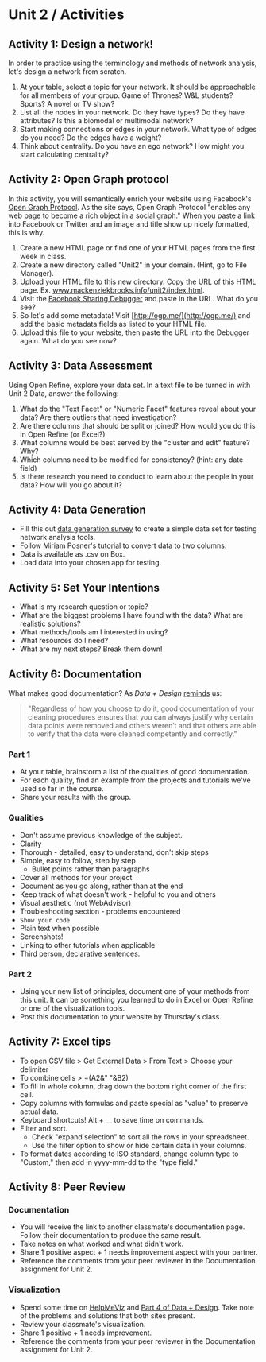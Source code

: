 # Unit 2 / Activities

## Activity 1: Design a network!
In order to practice using the terminology and methods of network analysis, let's design a network from scratch.
1. At your table, select a topic for your network. It should be approachable for all members of your group. Game of Thrones? W&L students? Sports? A novel or TV show? 
2. List all the nodes in your network. Do they have types? Do they have attributes? Is this a biomodal or multimodal network?
3. Start making connections or edges in your network. What type of edges do you need? Do the edges have a weight? 
4. Think about centrality. Do you have an ego network? How might you start calculating centrality? 

## Activity 2: Open Graph protocol
In this activity, you will semantically enrich your website using Facebook's [Open Graph Protocol](http://ogp.me/). As the site says, Open Graph Protocol "enables any web page to become a rich object in a social graph." When you paste a link into Facebook or Twitter and an image and title show up nicely formatted, this is why.
1. Create a new HTML page or find one of your HTML pages from the first week in class. 
2. Create a new directory called "Unit2" in your domain. (Hint, go to File Manager).
3. Upload your HTML file to this new directory. Copy the URL of this HTML page. Ex. www.mackenziekbrooks.info/unit2/index.html.
4. Visit the [Facebook Sharing Debugger](https://developers.facebook.com/tools/debug/sharing/) and paste in the URL. What do you see?
5. So let's add some metadata! Visit [http://ogp.me/](http://ogp.me/) and add the basic metadata fields as listed to your HTML file. 
6. Upload this file to your website, then paste the URL into the Debugger again. What do you see now?

## Activity 3: Data Assessment
Using Open Refine, explore your data set. In a text file to be turned in with Unit 2 Data, answer the following:
1. What do the "Text Facet" or "Numeric Facet" features reveal about your data? Are there outliers that need investigation?
2. Are there columns that should be split or joined? How would you do this in Open Refine (or Excel?) 
3. What columns would be best served by the "cluster and edit" feature? Why?
4. Which columns need to be modified for consistency? (hint: any date field)
5. Is there research you need to conduct to learn about the people in your data? How will you go about it? 

## Activity 4: Data Generation
* Fill this out [data generation survey](https://docs.google.com/forms/d/e/1FAIpQLSeSBKxh-rv1W8z8vPLdeurrtrN6QAt3QkhXY8plkB4lzAMHOw/viewform?c=0&w=1) to create a simple data set for testing network analysis tools. 
* Follow Miriam Posner's [tutorial](http://miriamposner.com/blog/a-fun-way-to-introduce-dh-students-to-dataviz/) to convert data to two columns. 
* Data is available as .csv on Box. 
* Load data into your chosen app for testing.


## Activity 5: Set Your Intentions
* What is my research question or topic?
* What are the biggest problems I have found with the data? What are realistic solutions?
* What methods/tools am I interested in using?
* What resources do I need?
* What are my next steps? Break them down!

## Activity 6: Documentation 
What makes good documentation? As *Data + Design* [reminds](https://infoactive.co/data-design/ch08.html) us: 
> "Regardless of how you choose to do it, good documentation of your cleaning procedures ensures that you can always justify why certain data points were removed and others weren’t and that others are able to verify that the data were cleaned competently and correctly."

### Part 1
* At your table, brainstorm a list of the qualities of good documentation.
* For each quality, find an example from the projects and tutorials we've used so far in the course. 
* Share your results with the group. 

### Qualities
* Don't assume previous knowledge of the subject. 
* Clarity
* Thorough - detailed, easy to understand, don't skip steps
* Simple, easy to follow, step by step
  * Bullet points rather than paragraphs
* Cover all methods for your project 
* Document as you go along, rather than at the end
* Keep track of what doesn't work - helpful to you and others
* Visual aesthetic (not WebAdvisor)
* Troubleshooting section - problems encountered
* ```Show your code``` 
* Plain text when possible 
* Screenshots! 
* Linking to other tutorials when applicable
* Third person, declarative sentences. 

### Part 2
* Using your new list of principles, document one of your methods from this unit. It can be something you learned to do in Excel or Open Refine or one of the visualization tools.
* Post this documentation to your website by Thursday's class. 

## Activity 7: Excel tips
* To open CSV file > Get External Data > From Text > Choose your delimiter
* To combine cells > =(A2&" "&B2)
* To fill in whole column, drag down the bottom right corner of the first cell.
* Copy columns with formulas and paste special as "value" to preserve actual data.
* Keyboard shortcuts! Alt + __ to save time on commands.
* Filter and sort.
  * Check "expand selection" to sort all the rows in your spreadsheet.
  * Use the filter option to show or hide certain data in your columns.
* To format dates according to ISO standard, change column type to "Custom," then add in yyyy-mm-dd to the "type field."

## Activity 8: Peer Review
### Documentation
* You will receive the link to another classmate's documentation page. Follow their documentation to produce the same result.
* Take notes on what worked and what didn't work. 
* Share 1 positive aspect + 1 needs improvement aspect with your partner. 
* Reference the comments from your peer reviewer in the Documentation assignment for Unit 2.

### Visualization
* Spend some time on [HelpMeViz](http://helpmeviz.com) and [Part 4 of Data + Design](https://infoactive.co/data-design/part04.html). Take note of the problems and solutions that both sites present. 
* Review your classmate's visualization. 
* Share 1 positive + 1 needs improvement.
* Reference the comments from your peer reviewer in the Documentation assignment for Unit 2.

